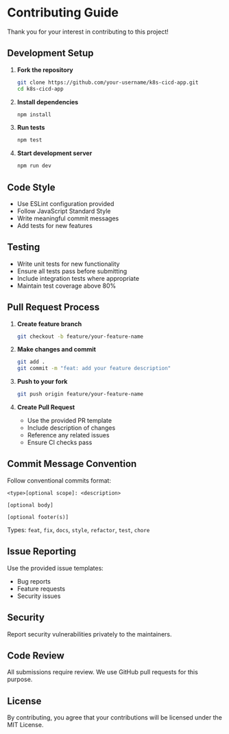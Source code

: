 # Contributing Guide

Thank you for your interest in contributing to this project!

## Development Setup

1. **Fork the repository**
   ```bash
   git clone https://github.com/your-username/k8s-cicd-app.git
   cd k8s-cicd-app
   ```

2. **Install dependencies**
   ```bash
   npm install
   ```

3. **Run tests**
   ```bash
   npm test
   ```

4. **Start development server**
   ```bash
   npm run dev
   ```

## Code Style

- Use ESLint configuration provided
- Follow JavaScript Standard Style
- Write meaningful commit messages
- Add tests for new features

## Testing

- Write unit tests for new functionality
- Ensure all tests pass before submitting
- Include integration tests where appropriate
- Maintain test coverage above 80%

## Pull Request Process

1. **Create feature branch**
   ```bash
   git checkout -b feature/your-feature-name
   ```

2. **Make changes and commit**
   ```bash
   git add .
   git commit -m "feat: add your feature description"
   ```

3. **Push to your fork**
   ```bash
   git push origin feature/your-feature-name
   ```

4. **Create Pull Request**
   - Use the provided PR template
   - Include description of changes
   - Reference any related issues
   - Ensure CI checks pass

## Commit Message Convention

Follow conventional commits format:

```
<type>[optional scope]: <description>

[optional body]

[optional footer(s)]
```

Types: `feat`, `fix`, `docs`, `style`, `refactor`, `test`, `chore`

## Issue Reporting

Use the provided issue templates:
- Bug reports
- Feature requests
- Security issues

## Security

Report security vulnerabilities privately to the maintainers.

## Code Review

All submissions require review. We use GitHub pull requests for this purpose.

## License

By contributing, you agree that your contributions will be licensed under the MIT License.
